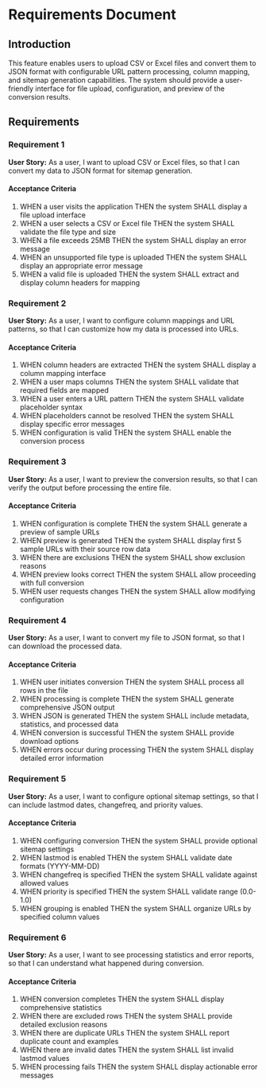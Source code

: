 # Requirements Document

## Introduction

This feature enables users to upload CSV or Excel files and convert them to JSON format with configurable URL pattern processing, column mapping, and sitemap generation capabilities. The system should provide a user-friendly interface for file upload, configuration, and preview of the conversion results.

## Requirements

### Requirement 1

**User Story:** As a user, I want to upload CSV or Excel files, so that I can convert my data to JSON format for sitemap generation.

#### Acceptance Criteria

1. WHEN a user visits the application THEN the system SHALL display a file upload interface
2. WHEN a user selects a CSV or Excel file THEN the system SHALL validate the file type and size
3. WHEN a file exceeds 25MB THEN the system SHALL display an error message
4. WHEN an unsupported file type is uploaded THEN the system SHALL display an appropriate error message
5. WHEN a valid file is uploaded THEN the system SHALL extract and display column headers for mapping

### Requirement 2

**User Story:** As a user, I want to configure column mappings and URL patterns, so that I can customize how my data is processed into URLs.

#### Acceptance Criteria

1. WHEN column headers are extracted THEN the system SHALL display a column mapping interface
2. WHEN a user maps columns THEN the system SHALL validate that required fields are mapped
3. WHEN a user enters a URL pattern THEN the system SHALL validate placeholder syntax
4. WHEN placeholders cannot be resolved THEN the system SHALL display specific error messages
5. WHEN configuration is valid THEN the system SHALL enable the conversion process

### Requirement 3

**User Story:** As a user, I want to preview the conversion results, so that I can verify the output before processing the entire file.

#### Acceptance Criteria

1. WHEN configuration is complete THEN the system SHALL generate a preview of sample URLs
2. WHEN preview is generated THEN the system SHALL display first 5 sample URLs with their source row data
3. WHEN there are exclusions THEN the system SHALL show exclusion reasons
4. WHEN preview looks correct THEN the system SHALL allow proceeding with full conversion
5. WHEN user requests changes THEN the system SHALL allow modifying configuration

### Requirement 4

**User Story:** As a user, I want to convert my file to JSON format, so that I can download the processed data.

#### Acceptance Criteria

1. WHEN user initiates conversion THEN the system SHALL process all rows in the file
2. WHEN processing is complete THEN the system SHALL generate comprehensive JSON output
3. WHEN JSON is generated THEN the system SHALL include metadata, statistics, and processed data
4. WHEN conversion is successful THEN the system SHALL provide download options
5. WHEN errors occur during processing THEN the system SHALL display detailed error information

### Requirement 5

**User Story:** As a user, I want to configure optional sitemap settings, so that I can include lastmod dates, changefreq, and priority values.

#### Acceptance Criteria

1. WHEN configuring conversion THEN the system SHALL provide optional sitemap settings
2. WHEN lastmod is enabled THEN the system SHALL validate date formats (YYYY-MM-DD)
3. WHEN changefreq is specified THEN the system SHALL validate against allowed values
4. WHEN priority is specified THEN the system SHALL validate range (0.0-1.0)
5. WHEN grouping is enabled THEN the system SHALL organize URLs by specified column values

### Requirement 6

**User Story:** As a user, I want to see processing statistics and error reports, so that I can understand what happened during conversion.

#### Acceptance Criteria

1. WHEN conversion completes THEN the system SHALL display comprehensive statistics
2. WHEN there are excluded rows THEN the system SHALL provide detailed exclusion reasons
3. WHEN there are duplicate URLs THEN the system SHALL report duplicate count and examples
4. WHEN there are invalid dates THEN the system SHALL list invalid lastmod values
5. WHEN processing fails THEN the system SHALL display actionable error messages